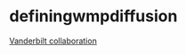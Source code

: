 # definingwmpdiffusion
[Vanderbilt collaboration](https://www.biorxiv.org/content/10.1101/2020.10.07.321083v1.full.pdf)
